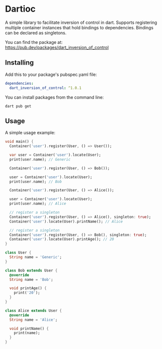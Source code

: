 # Dartioc

A simple library to facilitate inversion of control in dart. Supports registering multiple
container instances that hold bindings to dependencies. Bindings can be declared as singletons.

You can find the package at: https://pub.dev/packages/dart_inversion_of_control

## Installing

Add this to your package's pubspec.yaml file:

```yaml
dependencies:
  dart_inversion_of_control: ^1.0.1
```

You can install packages from the command line:

```shell
dart pub get
```

## Usage

A simple usage example:

```dart
void main() {
  Container('user').register(User, () => User());

  var user = Container('user').locate(User);
  print(user.name); // Generic

  Container('user').register(User, () => Bob());

  user = Container('user').locate(User);
  print(user.name); // Bob

  Container('user').register(User, () => Alice());

  user = Container('user').locate(User);
  print(user.name); // Alice

  // register a singleton
  Container('user').register(User, () => Alice(), singleton: true);
  Container('user').locate(User).printName(); // Alice

  // register a singleton
  Container('user').register(User, () => Bob(), singleton: true);
  Container('user').locate(User).printAge(); // 20
}

class User {
  String name = 'Generic';
}

class Bob extends User {
  @override
  String name = 'Bob';

  void printAge() {
    print('20');
  }
}

class Alice extends User {
  @override
  String name = 'Alice';

  void printName() {
    print(name);
  }
}
```


